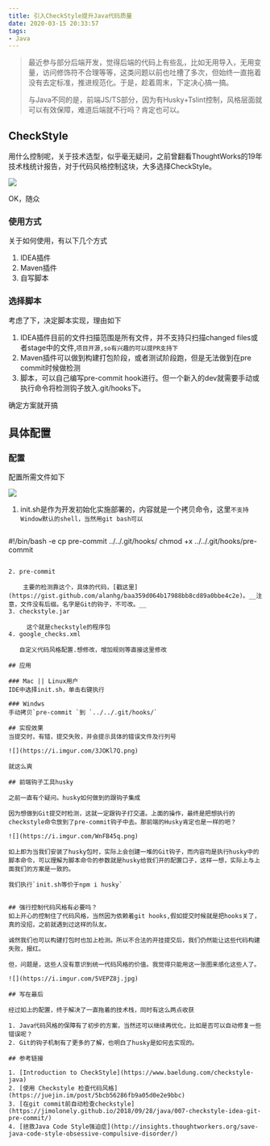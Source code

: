 ```yaml
---
title: 引入CheckStyle提升Java代码质量
date: 2020-03-15 20:33:57
tags:
- Java
---
```

> 最近参与部分后端开发，觉得后端的代码上有些乱，比如无用导入，无用变量，访问修饰符不合理等等，这类问题以前也吐槽了多次，但始终一直拖着没有去定标准，推进规范化。于是，趁着周末，下定决心搞一搞。
> 
> 与Java不同的是，前端JS/TS部分，因为有Husky+Tslint控制，风格层面就可以有效保障，难道后端就不行吗？肯定也可以。


## CheckStyle
用什么控制呢，关于技术选型，似乎毫无疑问，之前曾翻看ThoughtWorks的19年技术栈统计报告，对于代码风格控制这块，大多选择CheckStyle。

![](https://i.imgur.com/mTleaK6.jpg)

OK，随众

### 使用方式

关于如何使用，有以下几个方式

1. IDEA插件
2. Maven插件
3. 自写脚本

### 选择脚本

考虑了下，决定脚本实现，理由如下

1. IDEA插件目前的文件扫描范围是所有文件，并不支持只扫描changed files或者stage中的文件,`项目开源,so有兴趣的可以提PR支持下`
2. Maven插件可以做到构建打包阶段，或者测试阶段跑，但是无法做到在pre commit时候做检测
3.  脚本，可以自己编写pre-commit hook进行。但一个新入的dev就需要手动或执行命令将检测钩子放入.git/hooks下。

确定方案就开搞

## 具体配置

### 配置

配置所需文件如下

![](https://i.imgur.com/ykQ6mrs.png)

1. init.sh是作为开发初始化实施部署的，内容就是一个拷贝命令，这里`不支持Window默认的shell，当然用git bash可以`

	```bash
#!/bin/bash -e
cp pre-commit ../../.git/hooks/
chmod +x ../../.git/hooks/pre-commit
```
	
2. pre-commit
	
	主要的检测靠这个，具体的代码，[戳这里](https://gist.github.com/alanhg/baa359d064b17988bb8cd89a0bbe4c2e)。__注意，文件没有后缀。名字是Git的钩子，不可改。__
3. checkstyle.jar
	 
	 这个就是checkstyle的程序包
4. google_checks.xml
   
   自定义代码风格配置.想修改，增加规则等直接这里修改

## 应用

### Mac || Linux用户
IDE中选择init.sh，单击右键执行

### Windws
手动拷贝`pre-commit `到 `../../.git/hooks/`

## 实现效果
当提交时，有错，提交失败，并会提示具体的错误文件及行列号

![](https://i.imgur.com/3JOKl7Q.png)

就这么爽

## 前端钩子工具husky

之前一直有个疑问。husky如何做到的跟钩子集成

因为想做到Git提交时检测，这就一定跟钩子打交道。上面的操作，最终是把想执行的checkstyle命令放到了pre-commit钩子中去。那前端的Husky肯定也是一样的吧？

![](https://i.imgur.com/WnFB45q.png)

如上即为当我们安装了husky包时，实际上会创建一堆的Git钩子，而内容均是执行husky中的脚本命令，可以理解为脚本命令的参数就是husky给我们开的配置口子，这样一想，实际上与上面我们的方案是一致的。

我们执行`init.sh等价于npm i husky`


## 强行控制代码风格有必要吗？
如上开心的控制住了代码风格，当然因为依赖着git hooks,假如提交时候就是把hooks关了，真的没招，之前就遇到过这样的队友。

诚然我们也可以构建打包时也加上检测。所以不合法的开挂提交后，我们仍然能让这些代码构建失败，报红。

但，问题是，这些人没有意识到统一代码风格的价值。我觉得只能用这一张图来感化这些人了。

![](https://i.imgur.com/5VEPZ8j.jpg)

## 写在最后

经过如上的配置，终于解决了一直拖着的技术栈，同时有这么两点收获

1. Java代码风格的保障有了初步的方案，当然还可以继续再优化，比如是否可以自动修复一些错误呢？
2. Git的钩子机制有了更多的了解，也明白了husky是如何去实现的。

## 参考链接

1. [Introduction to CheckStyle](https://www.baeldung.com/checkstyle-java)
2. [使用 Checkstyle 检查代码风格](https://juejin.im/post/5bcb56286fb9a05d0e2e9bbc)
3. [在git commit前自动检查checkstyle](https://jimolonely.github.io/2018/09/28/java/007-checkstyle-idea-git-pre-commit/)
4. [拯救Java Code Style强迫症](http://insights.thoughtworkers.org/save-java-code-style-obsessive-compulsive-disorder/)

